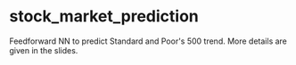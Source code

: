 # stock_market_prediction

Feedforward NN to predict Standard and Poor's 500 trend. More details are given in the slides.
